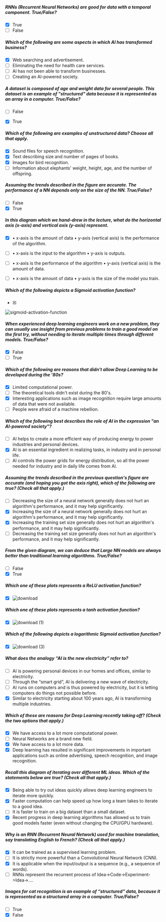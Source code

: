 
##### RNNs (Recurrent Neural Networks) are good for data with a temporal component. True/False?
 - [x] True
 - [ ] False 

##### Which of the following are some aspects in which Al has transformed business?
- [x] Web searching and advertisement.
- [ ] Eliminating the need for health care services.
- [ ] Al has not been able to transform businesses.
- [ ] Creating an Al-powered society.

##### A dataset is composed of age and weight data for several people. This dataset is an example of "structured" data because it is represented as an array in a computer. True/False?
 - [ ] False 
 - [x] True


##### Which of the following are examples of unstructured data? Choose all that apply.
- [x] Sound files for speech recognition.
- [x] Text describing size and number of pages of books.
- [x] Images for bird recognition.
- [ ] Information about elephants' weight, height, age, and the number of offspring.

##### Assuming the trends described in the figure are accurate. The performance of a NN depends only on the size of the NN. True/False?

- [ ] False
- [x] True

##### In this diagram which we hand-drew in the lecture, what do the horizontal axis (x-axis) and vertical axis (y-axis) represent. 
- [x] • x-axis is the amount of data               • y-axis (vertical axis) is the performance of the algorithm.
- [ ] • x-axis is the input to the algorithm       • y-axis is outputs.
- [ ] • x-axis is the performance of the algorithm • y-axis (vertical axis) is the amount of data.
- [ ] • x-axis is the amount of data               • y-axis is the size of the model you train.


##### Which of the following depicts a Sigmoid activation function?
- [x] 
![sigmoid-activation-function](https://user-images.githubusercontent.com/59807200/223168549-1e6ab60c-fd5b-438b-9214-8dd9744643f0.jpg)

##### When experienced deep learning engineers work on a new problem, they can usually use insight from previous problems to train a good model on the first try, without needing to iterate multiple times through different models. True/False?
- [x] False
- [ ] True

##### Which of the following are reasons that didn't allow Deep Learning to be developed during the '80s?
- [x] Limited computational power.
- [ ] The theoretical tools didn't exist during the 80's.
- [x] Interesting applications such as image recognition require large amounts of data that were not available.
- [ ]  People were afraid of a machine rebellion.

##### Which of the following best describes the role of Al in the expression "an Al-powered society"?
- [ ] Al helps to create a more efficient way of producing energy to power industries and personal devices.
- [x] Al is an essential ingredient in realizing tasks, in industry and in personal life.
- [ ] Al controls the power grids for energy distribution, so all the power needed for industry and in daily life comes from Al.

##### Assuming the trends described in the previous question's figure are accurate (and hoping you got the axis right), which of the following are true? (Check all that apply.)
- [ ] Decreasing the size of a neural network generally does not hurt an algorithm's performance, and it may help significantly.
- [x] Increasing the size of a neural network generally does not hurt an algorithm's performance, and it may help significantly.
- [x] Increasing the training set size generally does not hurt an algorithm's performance, and it may help significantly.
- [ ] Decreasing the training set size generally does not hurt an algorithm's performance, and it may help significantly.

##### From the given diagram, we can deduce that Large NN models are always better than traditional learning algorithms. True/False?
- [ ] False
- [x] True

##### Which one of these plots represents a ReLU activation function? 
- [x]  ![download](https://user-images.githubusercontent.com/59807200/223176230-9b2e8a75-65a0-49b3-a3e0-1a605f510bc0.png)

##### Which one of these plots represents a tanh activation function? 
- [x] ![download (1)](https://user-images.githubusercontent.com/59807200/223176561-25f84394-1384-4b4f-bbe2-4714cbf26381.png)

##### Which of the following depicts a logarithmic Sigmoid activation function?
- [x] ![download (3)](https://user-images.githubusercontent.com/59807200/223177575-a8ef6e67-2997-40dd-84e9-a71d98f748fd.png)

##### What does the analogy “AI is the new electricity” refer to?

- [ ] AI is powering personal devices in our homes and offices, similar to electricity.
- [ ] Through the “smart grid”, AI is delivering a new wave of electricity.
- [ ] AI runs on computers and is thus powered by electricity, but it is letting computers do things not possible before.
- [x] Similar to electricity starting about 100 years ago, AI is transforming multiple industries.

#####  Which of these are reasons for Deep Learning recently taking off? (Check the two options that apply.)
- [x] We have access to a lot more computational power.
- [ ] Neural Networks are a brand new field.
- [x] We have access to a lot more data.
- [x] Deep learning has resulted in significant improvements in important applications such as online advertising, speech recognition, and image recognition.
##### Recall this diagram of iterating over different ML ideas. Which of the statements below are true? (Check all that apply.)
- [x] Being able to try out ideas quickly allows deep learning engineers to iterate more quickly.
- [x] Faster computation can help speed up how long a team takes to iterate to a good idea. 
- [ ] It is faster to train on a big dataset than a small dataset.
- [x] Recent progress in deep learning algorithms has allowed us to train good models faster (even without changing the CPU/GPU hardware).

#####  Why is an RNN (Recurrent Neural Network) used for machine translation, say translating English to French? (Check all that apply.)

- [x] It can be trained as a supervised learning problem.
- [ ] It is strictly more powerful than a Convolutional Neural Network (CNN).
- [x] It is applicable when the input/output is a sequence (e.g., a sequence of words).
- [ ] RNNs represent the recurrent process of Idea->Code->Experiment->Idea->....

#####  Images for cat recognition is an example of “structured” data, because it is represented as a structured array in a computer. True/False?
    
- [ ] True
- [x] False
